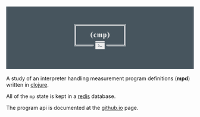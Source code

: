 ![cmp](docs/cmp_logo.png)

A study of an interpreter handling
measurement program definitions
(**mpd**) written in [clojure](https://clojure.org/).

All of the `mp` state is kept in a [redis](https://redis.io) database.


The program api is documented at the 
[github.io](https://wactbprot.github.io/cmp/)
page.
